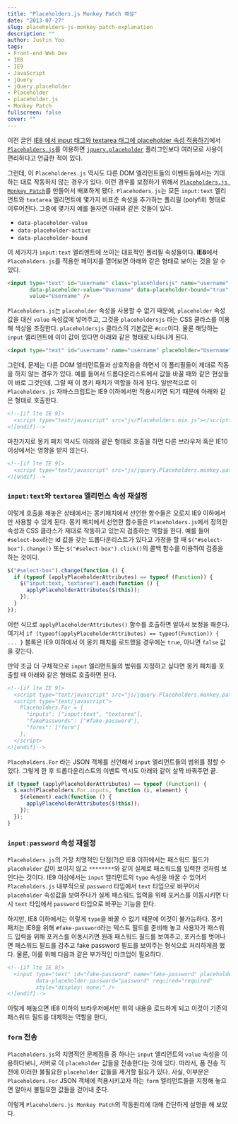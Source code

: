 ```yaml
---
title: "Placeholders.js Monkey Patch 해설"
date: "2013-07-27"
slug: placeholders-js-monkey-patch-explanation
description: ""
author: Justin Yoo
tags:
- Front-end Web Dev
- IE8
- IE9
- JavaScript
- jQuery
- jQuery.placeholder
- Placeholder
- placeholder.js
- Monkey Patch
fullscreen: false
cover: ""
---
```


이전 글인 [IE8 에서 input 태그와 textarea 태그에 placeholder 속성 적용하기](http://blog.aliencube.org/post/55867304483/ie8-input-textarea-placeholder)에서 [`Placeholders.js`](http://jamesallardice.github.io/Placeholders.js)를 이용하면 [`jquery.placeholder`](https://github.com/mathiasbynens/jquery-placeholder) 플러그인보다 여러모로 사용이 편리하다고 언급한 적이 있다.

그런데, 이 `Placeholderes.js` 역시도 다른 DOM 엘리먼트들의 이벤트들에서는 기대하는 대로 작동하지 않는 경우가 있다. 이런 경우를 보정하기 위해서 [`Placeholders.js Monkey Patch`](https://github.com/aliencube/Placeholders.js-Monkey-Patch)를 만들어서 배포하게 됐다. `Placehoders.js`는 모든 `input:text` 엘리먼트와 `textarea` 엘리먼트에 몇가지 비표준 속성을 추가하는 폴리필 (polyfill) 형태로 이루어진다. 그중에 몇가지 예를 들자면 아래와 같은 것들이 있다.

- `data-placeholder-value`
- `data-placeholder-active`
- `data-placeholder-bound`

이 세가지가 `input:text` 엘리멘트에 쓰이는 대표적인 폴리필 속성들이다. **IE8**에서 `Placeholders.js`를 적용한 페이지를 열어보면 아래와 같은 형태로 보이는 것을 알 수 있다.

```html
<input type="text" id="username" class="placehldersjs" name="username" placeholder="Username"
       data-placeholder-value="Username" data-placeholder-bound="true" data-placeholder-active="true"
       value="Username" />

```

`Placeholders.js`는 `placeholder` 속성을 사용할 수 없기 때문에, `placeholder` 속성값을 대신 `value` 속성값에 넣어주고, 그것을 `placeholdersjs` 라는 CSS 클라스를 이용해 색상을 조정한다. `placeholdersjs` 클라스의 기본값은 `#ccc`이다. 물론 해당하는 `input` 엘리먼트에 이미 값이 있다면 아래와 같은 형태로 나타나게 된다.

```html
<input type="text" id="username" name="username" placeholder="Username" value="joebloggs" />

```

그런데, 문제는 다른 DOM 엘리먼트들과 상호작용을 하면서 이 폴리필들이 제대로 작동을 하지 않는 경우가 있다. 예를 들어서 드롭다운리스트에서 값을 바꿀 때와 같은 현상들이 바로 그것인데, 그럴 때 이 몽키 패치가 역할을 하게 된다. 일반적으로 이 `Placeholders.js` 자바스크립트는 IE9 이하에서만 적용시키면 되기 때문에 아래와 같은 형태로 호출한다.

```html
<!--[if lte IE 9]>
  <script type="text/javascript" src="js/Placeholders.min.js"></script>
<![endif]-->

```

마찬가지로 몽키 패치 역시도 아래와 같은 형태로 호출을 하면 다른 브라우저 혹은 IE10 이상에서는 영향을 받지 않는다.

```html
<!--[if lte IE 9]>
  <script type="text/javascript" src="js/jquery.Placeholders.monkey.patch.js"></script>
<![endif]-->

```

### `input:text`와 `textarea` 엘리먼스 속성 재설정

이렇게 호출을 해놓은 상태에서는 몽키패치에서 선언한 함수들은 오로지 IE9 이하에서만 사용할 수 있게 된다. 몽키 패치에서 선언한 함수들은 `Placeholders.js`에서 정의한 속성과 CSS 클라스가 제대로 작동하고 있는지 검증하는 역할을 한다. 예를 들어 `#select-box`라는 id 값을 갖는 드롭다운리스트가 있다고 가정을 할 때 `$("#select-box").change()` 또는 `$("#select-box").click()`의 콜백 함수를 이용하여 검증을 하는 것이다.

```js
$("#select-box").change(function () {
  if (typeof (applyPlaceholderAttributes) == typeof (Function)) {
    $("input:text, textarea").each(function () {
      applyPlaceholderAttributes($(this));
    });
  }
});

```

이런 식으로 `applyPlaceholderAttributes()` 함수를 호출하면 알아서 보정을 해준다. 여기서 `if (typeof(applyPlaceholderAttributes) == typeof(Function)) { ... }` 블록은 IE9 이하에서 이 몽키 패치를 로드했을 경우에는 `true`, 아니면 `false` 값을 갖는다.

만약 조금 더 구체적으로 `input` 엘리먼트들의 범위를 지정하고 싶다면 몽키 패치를 호출할 때 아래와 같은 형태로 호출하면 된다.

```html
<!--[if lte IE 9]>
  <script type="text/javascript" src="js/jquery.Placeholders.monkey.patch.js"></script>
  <script type="text/javascript">
    Placeholders.For = {
      "inputs": ["input:text", "textarea"],
      "fakePasswords": ["#fake-password"],
      "forms": ["form"]
    };
  </script>
<![endif]-->

```

`Placeholders.For` 라는 JSON 객체를 선언해서 `input` 엘리먼트들의 범위를 정할 수 있다. 그렇게 한 후 드롭다운리스트의 이벤트 역시도 아래와 같이 살짝 바꿔주면 끝.

```js
if (typeof (applyPlaceholderAttributes) == typeof (Function)) {
  $.each(Placeholders.For.inputs, function (i, element) {
    $(element).each(function () {
      applyPlaceholderAttributes($(this));
    });
  });
}

```

### `input:password` 속성 재설정

`Placeholders.js`의 가장 치명적인 단점(?)은 IE8 이하에서는 패스워드 필드가 `placeholder` 값이 보이지 않고 `********`와 같이 실제로 패스워드를 입력한 것처럼 보인다는 것이다. IE9 이상에서는 `input` 엘리먼트의 `type` 속성을 바꿀 수 있어서 `Placeholders.js` 내부적으로 `password` 타입에서 `text` 타입으로 바꾸어서 `placeholder` 속성값을 보여주다가 실제 패스워드 입력을 위해 포커스를 이동시키면 다시 `text` 타입에서 `password` 타입으로 바꾸는 기능을 한다.

하지만, IE8 이하에서는 이렇게 `type`을 바꿀 수 없기 때문에 이것이 불가능하다. 몽키 패치는 IE8을 위해 `#fake-password`라는 텍스트 필드를 준비해 놓고 사용자가 패스워드 입력을 위해 포커스를 이동시키면 원래 패스워드 필드를 보여주고, 포커스를 벗어나면 패스워드 필드를 감추고 fake password 필드를 보여주는 형식으로 처리하게끔 했다. 물론, 이를 위해 다음과 같은 부가적인 마크업이 필요하다.

```html
<!--[if lte IE 8]>
  <input type="text" id="fake-password" name="fake-password" placeholder="Password"
         data-placeholder-password="password" required="required"
         style="display: none;" />
<![endif]-->

```

이렇게 해놓으면 IE8 이하의 브라우저에서만 위의 내용을 로드하게 되고 이것이 기존의 패스워드 필드를 대체하는 역할을 한다,

### `form` 전송

`Placeholders.js`의 치명적인 문제점들 중 하나는 `input` 엘리먼트의 `value` 속성을 이용하다보니, 서버로 이 `placeholder` 값들을 전송한다는 것에 있다. 따라서, 폼 전송 직전에 이러한 불필요한 `placeholder` 값들을 제거할 필요가 있다. 사실, 이부분은 `Placeholders.For` JSON 객체에 적용시키고자 하는 `form` 엘리먼트들을 지정해 놓으면 알아서 불필요한 값들을 걷어내 준다.

이렇게 `Placeholders.js Monkey Patch`의 작동원리에 대해 간단하게 설명을 해 보았다.
